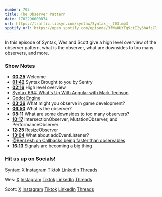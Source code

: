 ```yaml
---
number: 703
title: The Observer Pattern
date: 1702296000874
url: https://traffic.libsyn.com/syntax/Syntax_-_703.mp3
spotify_url: https://open.spotify.com/episode/3fWa8UXTg9ctI2y6hAfsCl
---
```


In this episode of Syntax, Wes and Scott give a high level overview of the observer pattern, what is the observer, what are downsides to too many observers, and more.

### Show Notes

* **[00:25](#t=00:25)** Welcome
* **[01:42](#t=01:42)** Syntax Brought to you by Sentry
* **[02:16](#t=02:16)** High level overview
* [Syntax 694: What's Up With Angular with Mark Techson](https://syntax.fm/show/694/what-s-up-with-angular-with-mark-techson/transcript)
* [Godot Engine](https://godotengine.org/)
* **[03:36](#t=03:36)** What might you observe in game development?
* **[06:50](#t=06:50)** What is the observer?
* **[08:11](#t=08:11)** What are some downsides to too many observers?
* **[10:17](#t=10:17)** IntersectionObserver, MutationObserver, and PerformanceObserver
* **[12:25](#t=12:25)** ResizeObserver
* **[13:04](#t=13:04)** What about addEventListener?
* [@BenLesh on Callbacks being faster than observables](https://twitter.com/BenLesh/status/1498415376283148295)
* **[16:13](#t=16:13)** Signals are becoming a big thing

### Hit us up on Socials!

Syntax: [X](https://twitter.com/syntaxfm) [Instagram](https://www.instagram.com/syntax_fm/) [Tiktok](https://www.tiktok.com/@syntaxfm) [LinkedIn](https://www.linkedin.com/company/96077407/admin/feed/posts/) [Threads](https://www.threads.net/@syntax_fm)

Wes: [X](https://twitter.com/wesbos) [Instagram](https://www.instagram.com/wesbos/) [Tiktok](https://www.tiktok.com/@wesbos) [LinkedIn](https://www.linkedin.com/in/wesbos/) [Threads](https://www.threads.net/@wesbos)

Scott: [X](https://twitter.com/stolinski) [Instagram](https://www.instagram.com/stolinski/) [Tiktok](https://www.tiktok.com/@stolinski) [LinkedIn](https://www.linkedin.com/in/stolinski/) [Threads](https://www.threads.net/@stolinski)